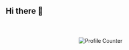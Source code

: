 ## Hi there 👋

<div align="center" style="padding-top: 40px;">
    <img src="https://profile-counter.glitch.me/LeozinGs/count.svg" alt="Profile Counter"/>
</div>
